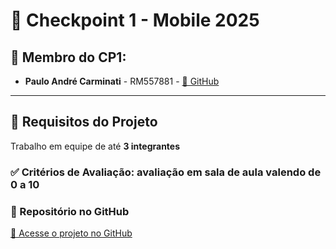 # 🎯 Checkpoint 1 - Mobile 2025

## 📌 Membro do CP1:

- **Paulo André Carminati** - RM557881 - [🔗 GitHub](https://github.com/carmipa)

---

## 📝 Requisitos do Projeto

Trabalho em equipe de até **3 integrantes**  

### ✅ Critérios de Avaliação: avaliação em sala de aula valendo de 0 a 10


### 📁 Repositório no GitHub
[🔗 Acesse o projeto no GitHub](https://github.com/carmipa/mobile_aplication_development_CP_1SEM/tree/main/cp2/Cp2_api)
